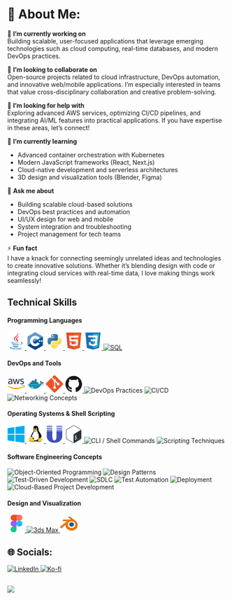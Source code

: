 <h1>💫 About Me:</h1>

<p>🔭 <strong>I’m currently working on</strong><br>
Building scalable, user-focused applications that leverage emerging technologies such as cloud computing, real-time databases, and modern DevOps practices.</p>

<p>👯 <strong>I’m looking to collaborate on</strong><br>
Open-source projects related to cloud infrastructure, DevOps automation, and innovative web/mobile applications. I’m especially interested in teams that value cross-disciplinary collaboration and creative problem-solving.</p>

<p>🤝 <strong>I’m looking for help with</strong><br>
Exploring advanced AWS services, optimizing CI/CD pipelines, and integrating AI/ML features into practical applications. If you have expertise in these areas, let’s connect!</p>

<p>🌱 <strong>I’m currently learning</strong><br>
<ul>
  <li>Advanced container orchestration with Kubernetes</li>
  <li>Modern JavaScript frameworks (React, Next.js)</li>
  <li>Cloud-native development and serverless architectures</li>
  <li>3D design and visualization tools (Blender, Figma)</li>
</ul>
</p>

<p>💬 <strong>Ask me about</strong><br>
<ul>
  <li>Building scalable cloud-based solutions</li>
  <li>DevOps best practices and automation</li>
  <li>UI/UX design for web and mobile</li>
  <li>System integration and troubleshooting</li>
  <li>Project management for tech teams</li>
</ul>
</p>

<p>⚡ <strong>Fun fact</strong><br>
I have a knack for connecting seemingly unrelated ideas and technologies to create innovative solutions. Whether it’s blending design with code or integrating cloud services with real-time data, I love making things work seamlessly!</p>



## Technical Skills

#### Programming Languages
<p align="left"> 
  <a href="https://www.java.com" target="_blank" rel="noreferrer"> <img src="https://raw.githubusercontent.com/devicons/devicon/master/icons/java/java-original.svg" alt="Java" width="40" height="40"/> </a> 
  <a href="https://isocpp.org/" target="_blank" rel="noreferrer"> <img src="https://raw.githubusercontent.com/devicons/devicon/master/icons/cplusplus/cplusplus-original.svg" alt="C++" width="40" height="40"/> </a> 
  <a href="https://www.python.org" target="_blank" rel="noreferrer"> <img src="https://raw.githubusercontent.com/devicons/devicon/master/icons/python/python-original.svg" alt="Python" width="40" height="40"/> </a> 
  <a href="https://www.w3.org/html/" target="_blank" rel="noreferrer"> <img src="https://raw.githubusercontent.com/devicons/devicon/master/icons/html5/html5-original.svg" alt="HTML5" width="40" height="40"/> </a> 
  <a href="https://www.w3schools.com/css/" target="_blank" rel="noreferrer"> <img src="https://raw.githubusercontent.com/devicons/devicon/master/icons/css3/css3-original.svg" alt="CSS3" width="40" height="40"/> </a> 
  <a href="https://en.wikipedia.org/wiki/SQL" target="_blank" rel="noreferrer">
  <img src="https://www.svgrepo.com/show/331760/sql-database-generic.svg" alt="SQL" width="40" height="40"/>
</a>

</p>

#### DevOps and Tools
<p align="left"> 
  <a href="https://aws.amazon.com" target="_blank" rel="noreferrer"> <img src="https://raw.githubusercontent.com/devicons/devicon/master/icons/amazonwebservices/amazonwebservices-original-wordmark.svg" alt="AWS" width="40" height="40"/> </a> 
  <a href="https://www.docker.com/" target="_blank" rel="noreferrer"> <img src="https://raw.githubusercontent.com/devicons/devicon/master/icons/docker/docker-original.svg" alt="Docker" width="40" height="40"/> </a> 
  <a href="https://git-scm.com/" target="_blank" rel="noreferrer"> <img src="https://raw.githubusercontent.com/devicons/devicon/master/icons/git/git-original.svg" alt="Git" width="40" height="40"/> </a> 
  <a href="https://github.com/" target="_blank" rel="noreferrer"> <img src="https://raw.githubusercontent.com/devicons/devicon/master/icons/github/github-original.svg" alt="GitHub" width="40" height="40"/> </a> 
  <img src="https://img.shields.io/badge/DevOps-007ACC?style=flat-square" alt="DevOps Practices"/>
  <img src="https://img.shields.io/badge/CI/CD-333?style=flat-square&logo=gitlab" alt="CI/CD"/> 
  <img src="https://img.shields.io/badge/Networking-5A6977?style=flat-square" alt="Networking Concepts"/>
</p>

#### Operating Systems & Shell Scripting
<p align="left"> 
  <a href="https://www.microsoft.com/windows/" target="_blank" rel="noreferrer"> <img src="https://raw.githubusercontent.com/devicons/devicon/master/icons/windows8/windows8-original.svg" alt="Windows" width="40" height="40"/> </a> 
  <a href="https://www.linux.org/" target="_blank" rel="noreferrer"> <img src="https://raw.githubusercontent.com/devicons/devicon/master/icons/linux/linux-original.svg" alt="Linux" width="40" height="40"/> </a> 
  <a href="https://www.opengroup.org/unix" target="_blank" rel="noreferrer"> <img src="https://raw.githubusercontent.com/devicons/devicon/master/icons/unix/unix-original.svg" alt="UNIX" width="40" height="40"/> </a> 
  <a href="https://www.gnu.org/software/bash/" target="_blank" rel="noreferrer"> <img src="https://raw.githubusercontent.com/devicons/devicon/master/icons/bash/bash-original.svg" alt="Bash" width="40" height="40"/> </a> 
  <img src="https://img.shields.io/badge/CLI-4D4D4D?style=flat-square&logo=powershell&logoColor=white" alt="CLI / Shell Commands"/>
  <img src="https://img.shields.io/badge/Scripting-4D4D4D?style=flat-square" alt="Scripting Techniques"/>
</p>

#### Software Engineering Concepts
<p align="left"> 
  <img src="https://img.shields.io/badge/OOP-lightgrey?style=flat-square" alt="Object-Oriented Programming"/>
  <img src="https://img.shields.io/badge/Design_Patterns-lightgrey?style=flat-square" alt="Design Patterns"/>
  <img src="https://img.shields.io/badge/TDD-lightgrey?style=flat-square" alt="Test-Driven Development"/>
  <img src="https://img.shields.io/badge/SDLC-lightgrey?style=flat-square" alt="SDLC"/>
  <img src="https://img.shields.io/badge/Test_Automation-lightgrey?style=flat-square" alt="Test Automation"/>
  <img src="https://img.shields.io/badge/Deployment-lightgrey?style=flat-square" alt="Deployment"/>
  <img src="https://img.shields.io/badge/Cloud_Development-lightgrey?style=flat-square" alt="Cloud-Based Project Development"/>
</p>

#### Design and Visualization
<p align="left"> 
  <a href="https://www.figma.com/" target="_blank" rel="noreferrer"> <img src="https://raw.githubusercontent.com/devicons/devicon/master/icons/figma/figma-original.svg" alt="Figma" width="40" height="40"/> </a> 
<a href="https://www.autodesk.com/products/3ds-max/" target="_blank" rel="noreferrer">
  <img src="https://www.svgrepo.com/show/303505/3ds-max-full-logo.svg" alt="3ds Max" width="40" height="40"/>
</a>
  <a href="https://www.blender.org/" target="_blank" rel="noreferrer"> <img src="https://raw.githubusercontent.com/devicons/devicon/master/icons/blender/blender-original.svg" alt="Blender" width="40" height="40"/> </a> 
</p>


## 🌐 Socials:
<a href="https://www.linkedin.com/in/salman-moosa/" target="_blank" rel="noreferrer">
  <img src="https://www.svgrepo.com/show/349436/linkedin.svg" alt="LinkedIn" width="50" height="40"/>
</a>
<a href="https://ko-fi.com/salmanmoosa" target="_blank" rel="noreferrer">
  <img src="https://storage.ko-fi.com/cdn/logomarkLogo.png" alt="Ko-fi" width="50" height="40"/>
</a>

##


![](https://quotes-github-readme.vercel.app/api?type=horizontal&theme=dark)
